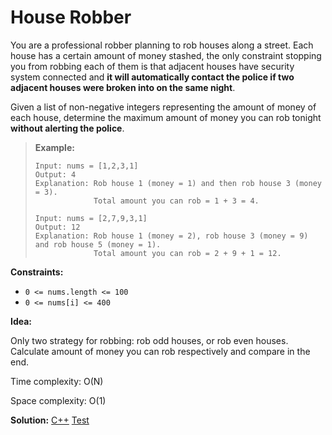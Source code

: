 # House Robber

You are a professional robber planning to rob houses along a street. Each house has a certain amount of money stashed, the only constraint stopping you from robbing each of them is that adjacent houses have security system connected and **it will automatically contact the police if two adjacent houses were broken into on the same night**.

Given a list of non-negative integers representing the amount of money of each house, determine the maximum amount of money you can rob tonight **without alerting the police**.

> **Example:**
>
> ```
> Input: nums = [1,2,3,1]
> Output: 4
> Explanation: Rob house 1 (money = 1) and then rob house 3 (money = 3).
>              Total amount you can rob = 1 + 3 = 4.
>              
> Input: nums = [2,7,9,3,1]
> Output: 12
> Explanation: Rob house 1 (money = 2), rob house 3 (money = 9) and rob house 5 (money = 1).
>              Total amount you can rob = 2 + 9 + 1 = 12.
> ```

**Constraints:**

- `0 <= nums.length <= 100`
- `0 <= nums[i] <= 400`



**Idea:** 

Only two strategy for robbing: rob odd houses, or rob even houses. Calculate amount of money you can rob respectively and compare in the end.



Time complexity: O(N)

Space complexity: O(1)



**Solution:** [C++](./solution.h)	[Test](./Test.cpp)